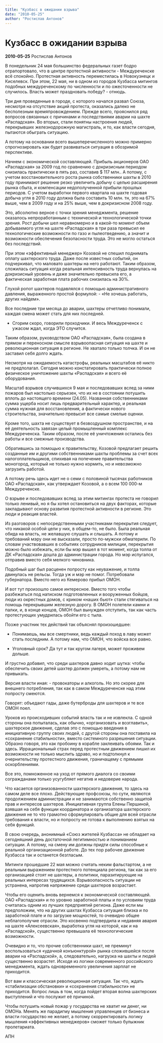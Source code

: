 ```yaml
---
title: "Кузбасс в ожидании взрыва"
date: "2010-05-25"
author: "Ростислав Антонов"
---
```


# Кузбасс в ожидании взрыва

**2010-05-25** Ростислав Антонов

В понедельник 24 мая большинство федеральных газет бодро отрапортовало, что в центре протестной активности - Междуреченске всё спокойно. Протестная активность переместилась в Новокузнецк и Киселевск. При этом, 22 мая, ни в одном из городов Кузбасса митингов подобных междуреченскому по численности и по ожесточенности не случилось. Власть может праздновать победу? - отнюдь.

Три дня проведенные в городе, с которого начался развал Союза, несмотря на отсутствие акций протеста, оказались далеко не бесполезным времяпровождением. Прежде всего, прояснился ряд вопросов связанных с причинами и последствиями аварии на шахте «Распадская». Во вторых, стали понятны настроения людей, перекрывших железнодорожную магистраль, и то, как власти сегодня, пытаются обыграть ситуацию.

А потому на основании всего вышеперечисленного можно примерно спрогнозировать как будет развиваться ситуация в обозримой перспективе.

Начнем с экономической составляющей. Прибыль акционеров ОАО «Распадская» за 2009 год по сравнению с докризисным периодом снизилась практически в пять раз, составив $ 117 млн.. А потому, с учетом восстановительного роста рынка собственники шахты в 2010 году принимают решение резко увеличить добычу с целью расширения рынка сбыта, и компенсации недополученной прибыли прошлых периодов. С учетом выработки первого квартала на шахте годовая добыча угля в 2010 году должна была составить 10 млн. тн, это на 67% выше, чем в 2009 году и на 25% выше, чем в докризисном 2008 году.

Это, абсолютно верное с точки зрения менеджмента, решение оказалось непроработанным с технической и технологической точки зрения. Рост добычи шел неравномерно и в какой-то момент объем добываемого угля на шахте «Распадская» в три раза превысил ее технологические возможности по газо и пылеотведению, а значит и возможности обеспечения безопасности труда. Это не могло остаться без последствий.

При этом «эффективный менеджер» Козовой не спешил поднимать оплату шахтерского труда. Даже после известных событий, он подчеркивал, что маловато шахтеры на него работают. Таким образом, сложилась ситуация когда реальная интенсивность труда вернулась на докризисный уровень и даже значительно превысила его, а фактическая заработная плата рабочих снизилась на 30%.

Глухой ропот шахтеров подавлялся с помощью административного давления, выраженного простой формулой: - «Не хочешь работать, других найдем».

Все последние три месяца до аварии, шахтеры отчетливо понимали, каждая смена может стать для них последней. 

- Сгорим скоро, говорили проходчики. И весь Междуреченск с ужасом ждал, когда ЭТО случится. 

Таким образом, руководством ОАО «Распадская», была создана в прямом и переносном смысле взрывоопасная ситуация на шахте и революционная ситуация в регионе. Не хватало только толчка. И он не заставил себя долго ждать.

Несмотря на ожидаемость катастрофы, реальных масштабов её никто не предполагал. Сегодня можно констатировать практически полное физическое уничтожение шахты «Распадская» и всего её оборудования.

Масштаб взрывов случившихся 9 мая и последовавших вслед за ними пожаров был настолько серьезен, что их не в состоянии потушить вплоть до настоящего времени (24.05). Названная собственниками сумма ущерба носит лишь предварительный характер, и реальная сумма нужная для восстановления, а фактически нового строительства, значительно превысит все самые смелые оценки.

Кроме того, шахта не существует в безвоздушном пространстве, и на её деятельность завязан целый промышленный комплекс Междуреченска. Таким образом, после её уничтожения остались без работы и все смежные производства.

Обратившись за помощью к правительству, Козовой предлагает решить созданные им и другими собственниками шахты проблемы за счет всех налогоплательщиков, спихивая на попечение правительства моногород, который не только нужно кормить, но и невозможно загрузить работой.

А потому речь здесь идет не о семи с половиной тысячах работников ОАО «Распадская», как утверждает Козовой, а о всем 100 000-м Междуреченске.

О взрыве и последовавших вслед за этим митингах протеста не говорил только ленивый, но я бы хотел остановиться на двух факторах, которые закладывают основу развития протестной активности в регионе. Это люди и реакция властей.

Из разговоров с непосредственными участниками перекрытия следует, что никакой особой цели у них, в общем-то, не было. Была реальная обида на власть, не желавшую слушать и слышать. А потому и требований мэру они не высказали, просто по-мужски обматерили. По словам участвовавших в событиях сотрудников милиции, перекрытия можно было избежать, если бы мэр вышел в тот момент, когда толпа от ДК «Распадская» дошла до администрации города. Но мэр испугался, отправив вместо себя мелкого чиновника.

Подобный шаг был расценен попросту как неуважение, и толпа двинулась не рельсы. Тогда уж и мэр не помог. Потребовали губернатора. Вместо него из Кемерово прибыл ОМОН.

И вот тут произошло самое интересное. Вместо того чтобы разбежаться под натиском подготовленных и вооруженных бойцов, люди из окрестных домов, с криком «наших бьют» стали стягиваться на помощь перекрывшим железную дорогу. В ОМОН полетели камни и палки, и, в конце концов, ОМОН был вынужден отступить, так как часть протестующих умудрилась обойти его с тыла.

Позже участник тех действий так объяснял произошедшее:

- Понимаешь, мы все смертники, ведь каждый поход в лаву может стать последним. А потому нам, что ОМОН, что войска все равно. 

- Уголовный срок? Да тут и так кругом лагеря, может проживем дольше.

И грустно добавил, что среди шахтеров давно ходит шутка: чтобы обеспечить своих детей шахтер должен умереть, а потому нам не привыкать. 

Версия власти иная: - провокаторы и алкоголь. Но это скорее для внешнего потребления, так как в самом Междуреченске над этим попросту смеются.

Говорят: объедают гады, даже бутерброды для шахтеров и те все ОМОН поел.

Уроков из происходивших событий власть так и не извлекла. С одной стороны она попыталась, как обычно, «организовать и возглавить», шахтерское движение, сделав это с помощью введения в инициативную группу своих людей, с другой стороны она поставила на «сохранение стабильности», вместо системного разрешения ситуации. Образно говоря, это как пробоину в корабле заклеивать обоями. Так и здесь. Иррациональный страх перед протестным движением лишил их возможности не только мыслить здраво, но и подтолкнул к очернительству протестного движения, граничащему с прямыми оскорблениями.

Все это, помноженное на уход от прямого диалога со своими согражданами только усугубляет негатив и недоверие народа. 

Что касается организованности шахтерского движения, то здесь на самом деле все плохо. Действующие профсоюзы, по сути, являются продолжением администрации и не занимаются собственно защитой прав и интересов шахтеров. Инициативная группа Елены Першиной, взявшая на себя функции координатора и организатора шахтерского движения не то что грамотно сформулировать общие для всей отрасли требования к власти, но и попросту не готова к выполнению взятых на себя функций.

В свою очередь, анонимный «Союз жителей Кузбасса» не обладает на сегодняшний день достаточной легитимностью и пониманием ситуации. А потому, на смену им должны придти силы способные к реальной организационной работе. До тех пор рабочее движение Кузбасса так и останется безгласым.

Митинги прошедшие 22 мая можно считать неким фальстартом, а не реальным выражением протестного потенциала региона, так как за его организацией стоят не шахтеры, а политики, паразитирующие на реальных интересах трудящихся. Взрывоопасность ситуации не устранена, напротив напряжение среди шахтеров возрастает.

Чтобы его оценить вновь вернемся к экономической составляющей. ОАО «Распадская» и по уровню заработной платы и по условиям труда считалась одним из лучших предприятий региона. Даже если мы предположим, что на других шахтах Кузбасса ситуация близка и по заработной плате и по загрузке мощностей, то очевидно общее неблагополучие отрасли. Это косвенно подтвердила и недавняя авария на шахте «Алексеевская», выработка угля на которой, как и на «Распадской», существенно превышала её технологические возможности.

Очевидно и то, что прочие собственники шахт, не преминут воспользоваться «удачной конъюнктурой» рынка сложившейся после аварии на «Распадской», а, следовательно, нагрузка на шахты и людей существенно возрастет. Исходя из логики современного российского менеджмента, ждать одновременного увеличения зарплат не приходится.

Вот вам и классическая революционная ситуация. Так что, ждать «стабилизации обстановки» и «сохранения стабильности» не приходится. Вопрос лишь в том, когда пойдет вторая волна шахтерских выступлений и что послужит её причиной.

Чтобы потушить новый пожар у государства не хватит ни денег, ни ОМОНа. Менять же парадигму мышления управленцев от бизнеса и власти государство не желает, а потому скорректировать логику мышления «эффективных менеджеров» сможет только булыжник пролетариата.

АПН